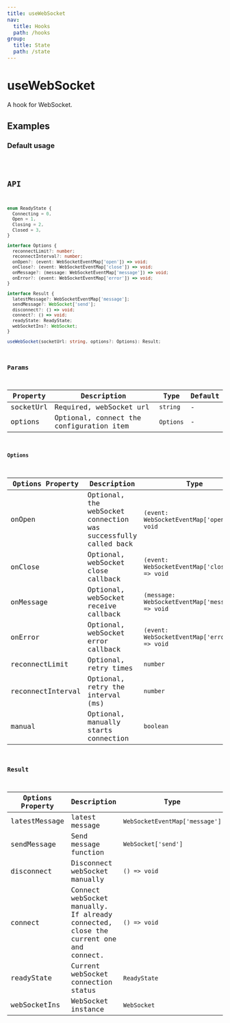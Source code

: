 ```yaml
---
title: useWebSocket
nav:
  title: Hooks
  path: /hooks
group:
  title: State
  path: /state
---
```


# useWebSocket

<Tag lang="en-US" tags="ssr&crossPlatform"></Tag>

A hook for WebSocket.

## Examples

### Default usage

<code src="./demo/demo1.tsx" />

## API

```typescript
enum ReadyState {
  Connecting = 0,
  Open = 1,
  Closing = 2,
  Closed = 3,
}

interface Options {
  reconnectLimit?: number;
  reconnectInterval?: number;
  onOpen?: (event: WebSocketEventMap['open']) => void;
  onClose?: (event: WebSocketEventMap['close']) => void;
  onMessage?: (message: WebSocketEventMap['message']) => void;
  onError?: (event: WebSocketEventMap['error']) => void;
}

interface Result {
  latestMessage?: WebSocketEventMap['message'];
  sendMessage?: WebSocket['send'];
  disconnect?: () => void;
  connect?: () => void;
  readyState: ReadyState;
  webSocketIns?: WebSocket;
}

useWebSocket(socketUrl: string, options?: Options): Result;
```

### Params

| Property  | Description                              | Type      | Default |
|-----------|------------------------------------------|-----------|---------|
| socketUrl | Required, webSocket url                  | `string`  | -       |
| options   | Optional, connect the configuration item | `Options` | -       |


#### Options

| Options Property  | Description                                                     | Type                                              | Default |
|-------------------|-----------------------------------------------------------------|---------------------------------------------------|---------|
| onOpen            | Optional, the webSocket connection was successfully called back | `(event: WebSocketEventMap['open']) => void`      | -       |
| onClose           | Optional, webSocket close callback                              | `(event: WebSocketEventMap['close']) => void`     | -       |
| onMessage         | Optional, webSocket receive callback                            | `(message: WebSocketEventMap['message']) => void` | -       |
| onError           | Optional, webSocket error callback                              | `(event: WebSocketEventMap['error']) => void`     | -       |
| reconnectLimit    | Optional, retry times                                           | `number`                                          | `3`     |
| reconnectInterval | Optional, retry the interval (ms)                               | `number`                                          | `3000`  |
| manual            | Optional, manually starts connection                            | `boolean`                                         | `false` |

### Result

| Options Property | Description                                                                          | Type                           |
|------------------|--------------------------------------------------------------------------------------|--------------------------------|
| latestMessage    | latest message                                                                       | `WebSocketEventMap['message']` |
| sendMessage      | Send message function                                                                | `WebSocket['send']`            |
| disconnect       | Disconnect webSocket manually                                                        | `() => void`                   |
| connect          | Connect webSocket manually. If already connected, close the current one and connect. | `() => void`                   |
| readyState       | Current webSocket connection status                                                  | `ReadyState`                   |
| webSocketIns     | WebSocket instance                                                                   | `WebSocket`                    |
